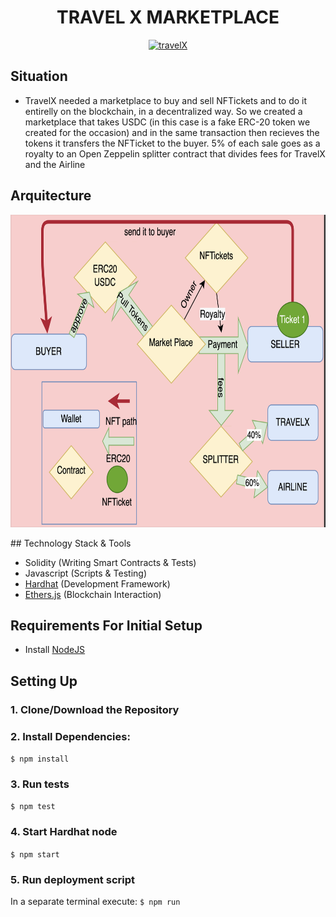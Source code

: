 <h1 align="center">TRAVEL X MARKETPLACE </h1>

<p align="center" background="white">
    <p align="center">  <a href="https://www.travelx.io/" target="_blank" rel="noreferrer"> <img src="https://www.travelx.io/wp-content/uploads/2022/02/logo-white.svg" alt="travelX" width="200" height="200"/> </a>
</p>

## Situation

- TravelX needed a marketplace to buy and sell NFTickets and to do it entirelly on the blockchain, in a decentralized way. So we created a marketplace that takes USDC (in this case is a fake ERC-20 token we created for the occasion) and in the same transaction then recieves the tokens it transfers the NFTicket to the buyer. 5% of each sale goes as a royalty to an Open Zeppelin splitter contract that divides fees for TravelX and the Airline

## Arquitecture

<p align="center">
<img src="./arch.png" alt="arch" width="700" height="500">
</p>
## Technology Stack & Tools

- Solidity (Writing Smart Contracts & Tests)
- Javascript (Scripts & Testing)
- [Hardhat](https://hardhat.org/) (Development Framework)
- [Ethers.js](https://docs.ethers.io/v5/) (Blockchain Interaction)

## Requirements For Initial Setup

- Install [NodeJS](https://nodejs.org/en/)

## Setting Up

### 1. Clone/Download the Repository

### 2. Install Dependencies:

`$ npm install`

### 3. Run tests

`$ npm test`

### 4. Start Hardhat node

`$ npm start`

### 5. Run deployment script

In a separate terminal execute:
`$ npm run`
